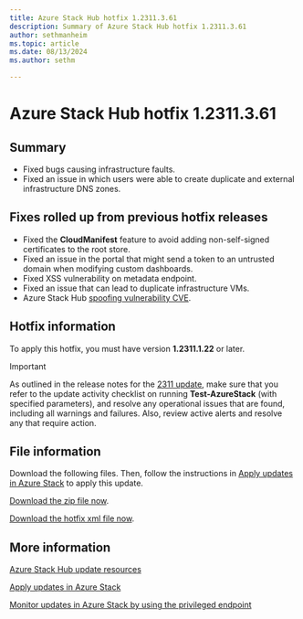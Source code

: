 ```yaml
---
title: Azure Stack Hub hotfix 1.2311.3.61
description: Summary of Azure Stack Hub hotfix 1.2311.3.61
author: sethmanheim
ms.topic: article
ms.date: 08/13/2024
ms.author: sethm

---
```


# Azure Stack Hub hotfix 1.2311.3.61

## Summary

- Fixed bugs causing infrastructure faults.
- Fixed an issue in which users were able to create duplicate and external infrastructure DNS zones.

## Fixes rolled up from previous hotfix releases

- Fixed the **CloudManifest** feature to avoid adding non-self-signed certificates to the root store.
- Fixed an issue in the portal that might send a token to an untrusted domain when modifying custom dashboards.
- Fixed XSS vulnerability on metadata endpoint.
- Fixed an issue that can lead to duplicate infrastructure VMs.
- Azure Stack Hub [spoofing vulnerability CVE](https://msrc.microsoft.com/update-guide/vulnerability/CVE-2024-20679).

## Hotfix information

To apply this hotfix, you must have version **1.2311.1.22** or later.

> [!IMPORTANT]
> As outlined in the release notes for the [2311 update](release-notes.md?view=azs-2311&preserve-view=true), make sure that you refer to the update activity checklist on running **Test-AzureStack** (with specified parameters), and resolve any operational issues that are found, including all warnings and failures. Also, review active alerts and resolve any that require action.

## File information

Download the following files. Then, follow the instructions in [Apply updates in Azure Stack](azure-stack-apply-updates.md) to apply this update.

[Download the zip file now](https://azurestackhub.azureedge.net/PR/download/MAS_ProdHotfix_1.2311.3.61/HotFix/AzS_Update_1.2311.3.61.zip).

[Download the hotfix xml file now](https://azurestackhub.azureedge.net/PR/download/MAS_ProdHotfix_1.2311.3.61/HotFix/metadata.xml).

## More information

[Azure Stack Hub update resources](azure-stack-updates.md)

[Apply updates in Azure Stack](azure-stack-apply-updates.md)

[Monitor updates in Azure Stack by using the privileged endpoint](azure-stack-monitor-update.md)
